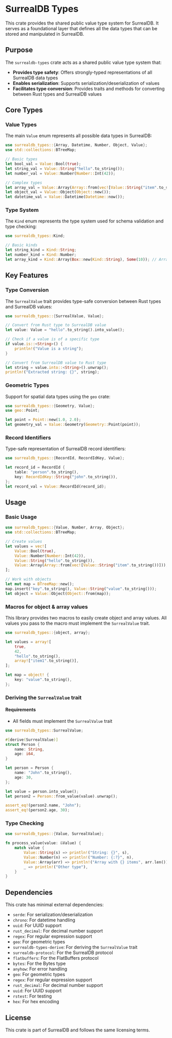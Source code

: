 # SurrealDB Types

This crate provides the shared public value type system for SurrealDB. It serves as a foundational layer that defines all the data types that can be stored and manipulated in SurrealDB.

## Purpose

The `surrealdb-types` crate acts as a shared public value type system that:

- **Provides type safety**: Offers strongly-typed representations of all SurrealDB data types
- **Enables serialization**: Supports serialization/deserialization of values
- **Facilitates type conversion**: Provides traits and methods for converting between Rust types and SurrealDB values

## Core Types

### Value Types

The main `Value` enum represents all possible data types in SurrealDB:

```rust
use surrealdb_types::{Array, Datetime, Number, Object, Value};
use std::collections::BTreeMap;

// Basic types
let bool_val = Value::Bool(true);
let string_val = Value::String("hello".to_string());
let number_val = Value::Number(Number::Int(42));

// Complex types
let array_val = Value::Array(Array::from(vec![Value::String("item".to_string())]));
let object_val = Value::Object(Object::new());
let datetime_val = Value::Datetime(Datetime::now());
```

### Type System

The `Kind` enum represents the type system used for schema validation and type checking:

```rust
use surrealdb_types::Kind;

// Basic kinds
let string_kind = Kind::String;
let number_kind = Kind::Number;
let array_kind = Kind::Array(Box::new(Kind::String), Some(10)); // Array of strings, max 10 items
```

## Key Features

### Type Conversion

The `SurrealValue` trait provides type-safe conversion between Rust types and SurrealDB values:

```rust
use surrealdb_types::{SurrealValue, Value};

// Convert from Rust type to SurrealDB value
let value: Value = "hello".to_string().into_value();

// Check if a value is of a specific type
if value.is::<String>() {
    println!("Value is a string");
}

// Convert from SurrealDB value to Rust type
let string = value.into::<String>().unwrap();
println!("Extracted string: {}", string);
```

### Geometric Types

Support for spatial data types using the `geo` crate:

```rust
use surrealdb_types::{Geometry, Value};
use geo::Point;

let point = Point::new(1.0, 2.0);
let geometry_val = Value::Geometry(Geometry::Point(point));
```

### Record Identifiers

Type-safe representation of SurrealDB record identifiers:

```rust
use surrealdb_types::{RecordId, RecordIdKey, Value};

let record_id = RecordId {
    table: "person".to_string(),
    key: RecordIdKey::String("john".to_string()),
};
let record_val = Value::RecordId(record_id);
```

## Usage

### Basic Usage

```rust
use surrealdb_types::{Value, Number, Array, Object};
use std::collections::BTreeMap;

// Create values
let values = vec![
    Value::Bool(true),
    Value::Number(Number::Int(42)),
    Value::String("hello".to_string()),
    Value::Array(Array::from(vec![Value::String("item".to_string())])),
];

// Work with objects
let mut map = BTreeMap::new();
map.insert("key".to_string(), Value::String("value".to_string()));
let object = Value::Object(Object::from(map));
```

### Macros for object & array values

This library provides two macros to easily create object and array values. All values you pass to the macro must implement the `SurrealValue` trait.

```rust
use surrealdb_types::{object, array};

let values = array![
    true,
    42,
    "hello".to_string(),
    array!["item1".to_string()],
];

let map = object! {
    key: "value".to_string(),
};
```

### Deriving the `SurrealValue` trait

#### Requirements

- All fields must implement the `SurrealValue` trait

```rust
use surrealdb_types::SurrealValue;

#[derive(SurrealValue)]
struct Person {
    name: String,
    age: i64,
}

let person = Person {
    name: "John".to_string(),
    age: 30,
};

let value = person.into_value();
let person2 = Person::from_value(value).unwrap();

assert_eq!(person2.name, "John");
assert_eq!(person2.age, 30);
```

### Type Checking

```rust
use surrealdb_types::{Value, SurrealValue};

fn process_value(value: &Value) {
    match value {
        Value::String(s) => println!("String: {}", s),
        Value::Number(n) => println!("Number: {:?}", n),
        Value::Array(arr) => println!("Array with {} items", arr.len()),
        _ => println!("Other type"),
    }
}
```

## Dependencies

This crate has minimal external dependencies:

- `serde`: For serialization/deserialization
- `chrono`: For datetime handling
- `uuid`: For UUID support
- `rust_decimal`: For decimal number support
- `regex`: For regular expression support
- `geo`: For geometric types
- `surrealdb-types-derive`: For deriving the `SurrealValue` trait
- `surrealdb-protocol`: For the SurrealDB protocol
- `flatbuffers`: For the FlatBuffers protocol
- `bytes`: For the Bytes type
- `anyhow`: For error handling
- `geo`: For geometric types
- `regex`: For regular expression support
- `rust_decimal`: For decimal number support
- `uuid`: For UUID support
- `rstest`: For testing
- `hex`: For hex encoding

## License

This crate is part of SurrealDB and follows the same licensing terms.
